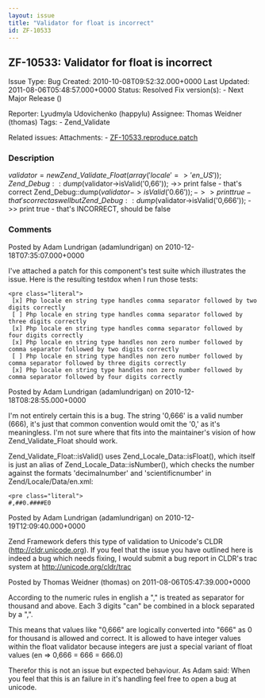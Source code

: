 ```yaml
---
layout: issue
title: "Validator for float is incorrect"
id: ZF-10533
---
```


ZF-10533: Validator for float is incorrect
------------------------------------------

 Issue Type: Bug Created: 2010-10-08T09:52:32.000+0000 Last Updated: 2011-08-06T05:48:57.000+0000 Status: Resolved Fix version(s): - Next Major Release ()
 
 Reporter:  Lyudmyla Udovichenko (happylu)  Assignee:  Thomas Weidner (thomas)  Tags: - Zend\_Validate
 
 Related issues: 
 Attachments: - [ZF-10533.reproduce.patch](/issues/secure/attachment/13547/ZF-10533.reproduce.patch)
 
### Description

$validator = new Zend\_Validate\_Float(array('locale' => 'en\_US')); Zend\_Debug::dump($validator->isValid('0,66')); ->> print false - that's correct Zend\_Debug::dump($validator->isValid('0.66')); ->> print true - that's correct as well but Zend\_Debug::dump($validator->isValid('0,666')); ->> print true - that's INCORRECT, should be false

 

 

### Comments

Posted by Adam Lundrigan (adamlundrigan) on 2010-12-18T07:35:07.000+0000

I've attached a patch for this component's test suite which illustrates the issue. Here is the resulting testdox when I run those tests:

 
    <pre class="literal">
     [x] Php locale en string type handles comma separator followed by two digits correctly
     [ ] Php locale en string type handles comma separator followed by three digits correctly
     [x] Php locale en string type handles comma separator followed by four digits correctly
     [x] Php locale en string type handles non zero number followed by comma separator followed by two digits correctly
     [ ] Php locale en string type handles non zero number followed by comma separator followed by three digits correctly
     [x] Php locale en string type handles non zero number followed by comma separator followed by four digits correctly


 

 

Posted by Adam Lundrigan (adamlundrigan) on 2010-12-18T08:28:55.000+0000

I'm not entirely certain this is a bug. The string '0,666' is a valid number (666), it's just that common convention would omit the '0,' as it's meaningless. I'm not sure where that fits into the maintainer's vision of how Zend\_Validate\_Float should work.

Zend\_Validate\_Float::isValid() uses Zend\_Locale\_Data::isFloat(), which itself is just an alias of Zend\_Locale\_Data::isNumber(), which checks the number against the formats 'decimalnumber' and 'scientificnumber' in Zend/Locale/Data/en.xml:

 
    <pre class="literal">
    #,##0.####E0

 

 

Posted by Adam Lundrigan (adamlundrigan) on 2010-12-19T12:09:40.000+0000

Zend Framework defers this type of validation to Unicode's CLDR (<http://cldr.unicode.org>). If you feel that the issue you have outlined here is indeed a bug which needs fixing, I would submit a bug report in CLDR's trac system at <http://unicode.org/cldr/trac>

 

 

Posted by Thomas Weidner (thomas) on 2011-08-06T05:47:39.000+0000

According to the numeric rules in english a "," is treated as separator for thousand and above. Each 3 digits "can" be combined in a block separated by a ",".

This means that values like "0,666" are logically converted into "666" as 0 for thousand is allowed and correct. It is allowed to have integer values within the float validator because integers are just a special variant of float values (en => 0,666 = 666 = 666.0)

Therefor this is not an issue but expected behaviour. As Adam said: When you feel that this is an failure in it's handling feel free to open a bug at unicode.

 

 